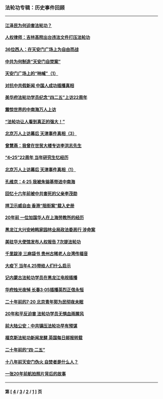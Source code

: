 ### 法轮功专辑：历史事件回顾
---
#### [江泽民为何迫害法轮功？](../../pages/nf5793/n13876324.md?01200430) 
#### [人权律师：吉林高院出台违法文件打压法轮功](../../pages/nf5793/n13825665.md?01200430) 
#### [36位西人：在天安门广场上为自由而战](../../pages/nf5793/n13390029.md?01200430) 
#### [中共为何制造“天安门自焚案”](../../pages/nf5793/n13183270.md?01200430) 
#### [天安门广场上的“呐喊”（1）](../../pages/nf5793/n13105277.md?01200430) 
#### [对抗中共假新闻 中国人成功插播真相](../../pages/nf5793/n12910618.md?01200430) 
#### [美华府法轮功学员纪念“四二五”上访22周年](../../pages/nf5793/n12904445.md?01200430) 
#### [震惊世界的中南海万人上访](../../pages/nf5793/n12903976.md?01200430) 
#### [“法轮功让人看到真正的强大！”](../../pages/nf5793/n12903195.md?01200430) 
#### [北京万人上访幕后 天津事件真相（3）](../../pages/nf5793/n12902807.md?01200430) 
#### [曾慧燕：我曾在世贸大楼专访李洪志先生](../../pages/nf5793/n12898729.md?01200430) 
#### [“4•25”22周年 当年研究生忆经历](../../pages/nf5793/n12894152.md?01200430) 
#### [北京万人上访幕后 天津事件真相（1）](../../pages/nf5793/n12885174.md?01200430) 
#### [孔维京：4·25 我被朱镕基带进中南海](../../pages/nf5793/n12864987.md?01200430) 
#### [回忆十六年前被中共害死的父亲李茂勋](../../pages/nf5793/n12880270.md?01200430) 
#### [捍卫示威自由 香港“阻街案”载入史册](../../pages/nf5793/n12811245.md?01200430) 
#### [20年前 一位加国华人在上海劳教所的经历](../../pages/nf5793/n12707932.md?01200430) 
#### [黑龙江大兴安岭韩家园林业局政法委恶行 涉命案](../../pages/nf5793/n12622815.md?01200430) 
#### [美驻华大使馆发布人权报告 7次提法轮功](../../pages/nf5793/n12520541.md?01200430) 
#### [千里跋涉 三麻袋书 贵州古稀老人台湾传福音](../../pages/nf5793/n12198750.md?01200430) 
#### [大疫下 当年4.25带给人们什么启示](../../pages/nf5793/n12058565.md?01200430) 
#### [记内蒙古法轮功学员在黑龙江电视插播](../../pages/nf5793/n11699194.md?01200430) 
#### [华府烛光夜悼 长春3·05插播英烈正信永恒](../../pages/nf5793/n11397432.md?01200430) 
#### [二十年前的7·20 北京青年郭为民彻夜未眠](../../pages/nf5793/n11354195.md?01200430) 
#### [20年和平反迫害 法轮功学员无惧血雨腥风](../../pages/nf5793/n11348279.md?01200430) 
#### [前大陆公安：中共镇压法轮功早有预谋](../../pages/nf5793/n11352168.md?01200430) 
#### [福克斯法轮功新闻发酵  英国每日邮报转载](../../pages/nf5793/n11285952.md?01200430) 
#### [二十年前的“四·二五”](../../pages/nf5793/n11207639.md?01200430) 
#### [十八年前天安门伪火 自焚者是什么人？](../../pages/nf5793/n10996556.md?01200430) 
#### [一张20年前航拍照片背后的故事](../../pages/nf5793/n10693797.md?01200430) 

---
#### 第 [ [4](./4.md?01200430) / [3](./3.md?01200430) / [2](./2.md?01200430) / [1](./1.md?01200430) ] 页
